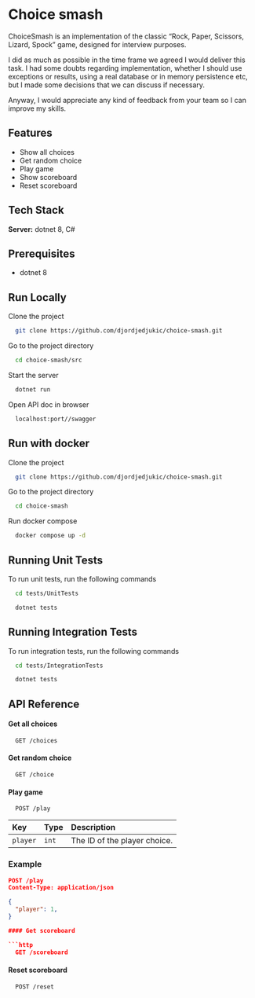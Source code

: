 # Choice smash
ChoiceSmash is an implementation of the classic “Rock, Paper, Scissors, Lizard, Spock” game, designed for interview purposes.

I did as much as possible in the time frame we agreed I would deliver this task.
I had some doubts regarding implementation, whether I should use exceptions or results, using a real database or in memory persistence etc, but I made some decisions that we can discuss if necessary. 

Anyway, I would appreciate any kind of feedback from your team so I can improve my skills.

## Features

- Show all choices
- Get random choice
- Play game
- Show scoreboard
- Reset scoreboard

## Tech Stack

**Server:** dotnet 8, C#

## Prerequisites

- dotnet 8

## Run Locally

Clone the project

```bash
  git clone https://github.com/djordjedjukic/choice-smash.git
```

Go to the project directory

```bash
  cd choice-smash/src
```

Start the server

```bash
  dotnet run
```

Open API doc in browser

```bash
  localhost:port//swagger
```

## Run with docker

Clone the project

```bash
  git clone https://github.com/djordjedjukic/choice-smash.git
```

Go to the project directory

```bash
  cd choice-smash
```

Run docker compose

```bash
  docker compose up -d
```

## Running Unit Tests

To run unit tests, run the following commands

```bash
  cd tests/UnitTests
```
```bash
  dotnet tests
```

## Running Integration Tests

To run integration tests, run the following commands

```bash
  cd tests/IntegrationTests
```
```bash
  dotnet tests
```

## API Reference

#### Get all choices

```http
  GET /choices
```

#### Get random choice

```http
  GET /choice
```

#### Play game

```http
  POST /play
```

| Key       | Type     | Description                            |
| :-------- | :------- | :------------------------------------- |
| `player`   | `int` | The ID of the player choice. |

### Example

```json
POST /play
Content-Type: application/json

{
  "player": 1,        
}

#### Get scoreboard

```http
  GET /scoreboard
```

#### Reset scoreboard

```http
  POST /reset
```
